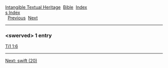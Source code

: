 [Intangible Textual Heritage](../../index)  [Bible](../index) 
[Index](index)   
[s Index](_s_)  
  [Previous](c11195)  [Next](c11197) 

------------------------------------------------------------------------

### &lt;swerved&gt; 1 entry

[Ti1 1:6](../kjv/ti1001.htm#006)  

------------------------------------------------------------------------

[Next: swift (20)](c11197)

